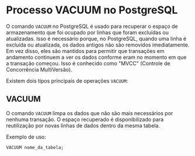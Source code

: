 # Processo VACUUM no PostgreSQL

O comando `VACUUM` no PostgreSQL é usado para recuperar o espaço de armazenamento que foi ocupado por linhas que foram excluídas ou atualizadas. Isso é necessário porque, no PostgreSQL, quando uma linha é excluída ou atualizada, os dados antigos não são removidos imediatamente. Em vez disso, eles são mantidos para permitir que transações em andamento continuem a ver os dados conforme eram no momento em que a transação começou. Isso é conhecido como "MVCC" (Controle de Concorrência MultiVersão).

Existem dois tipos principais de operações `VACUUM`:

## VACUUM

O comando `VACUUM` limpa os dados que não são mais necessários por nenhuma transação. O espaço recuperado é disponibilizado para reutilização por novas linhas de dados dentro da mesma tabela.

Exemplo de uso:

```sql
VACUUM nome_da_tabela;

